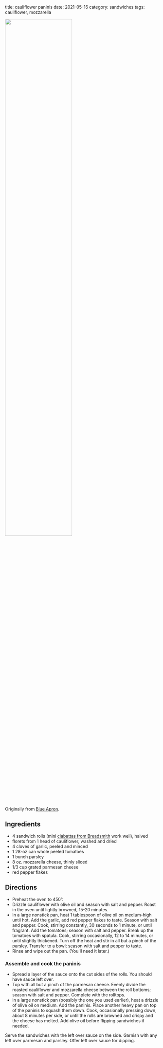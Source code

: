 title: cauliflower paninis
date: 2021-05-16
category: sandwiches
tags: cauliflower, mozzarella

<img src="{static}/images/cauliflower-paninis.png" width="66%">

[ba]: https://www.blueapron.com/recipes/cauliflower-parmesan-paninis-with-red-leaf-lettuce-apple-salad

Originally from [Blue Apron][ba].

## Ingredients

[ciabs]: https://www.breadsmith.com/product/ciabatta/

* 4 sandwich rolls (mini [ciabattas from Breadsmith][ciabs] work well), halved
* florets from 1 head of cauliflower, washed and dried
* 4 cloves of garlic, peeled and minced
* 1 28-oz can whole peeled tomatoes
* 1 bunch parsley
* 8 oz. mozzarella cheese, thinly sliced
* 1/3 cup grated parmesan cheese
* red pepper flakes

## Directions

* Preheat the oven to 450°.
* Drizzle cauliflower with olive oil and season with salt and pepper. Roast in
  the oven until lightly browned, 15-20 minutes.
* In a large nonstick pan, heat 1 tablespoon of olive oil on medium-high until
  hot. Add the garlic, add red pepper flakes to taste. Season with salt and
  pepper. Cook, stirring constantly, 30 seconds to 1 minute, or until fragrant.
  Add the tomatoes; season with salt and pepper. Break up the tomatoes with
  spatula. Cook, stirring occasionally, 12 to 14 minutes, or until slightly
  thickened. Turn off the heat and stir in all but a pinch of the parsley.
  Transfer to a bowl; season with salt and pepper to taste.
* Rinse and wipe out the pan. (You'll need it later.)

### Assemble and cook the paninis

* Spread a layer of the sauce onto the cut sides of the rolls. You should have
  sauce left over.
* Top with all but a pinch of the parmesan cheese. Evenly divide the roasted
  cauliflower and mozzarella cheese between the roll bottoms; season with salt
  and pepper. Complete with the rolltops.
* In a large nonstick pan (possibly the one you used earlier), heat a drizzle
  of olive oil on medium. Add the paninis. Place another heavy pan on top of
  the paninis to squash them down. Cook, occasionally pressing down, about 8
  minutes per side, or until the rolls are browned and crispy and the cheese
  has melted. Add olive oil before flipping sandwiches if needed.

Serve the sandwiches with the left over sauce on the side. Garnish with any
left over parmesan and parsley. Offer left over sauce for dipping.

